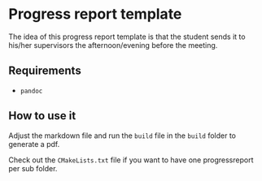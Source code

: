 # Progress report template

The idea of this progress report template is that the student sends it to his/her supervisors the afternoon/evening before the meeting.

## Requirements
* ```pandoc```

## How to use it
Adjust the markdown file and run the ```build``` file in the ```build``` folder to generate a pdf.

Check out the ```CMakeLists.txt``` file if you want to have one progressreport per sub folder.
